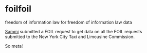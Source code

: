 # foilfoil

freedom of information law for freedom of information law data

[Sammi](https://twitter.com/SamanthaSunne) submitted a FOIL request to get data on all the FOIL requests submitted to the New York City Taxi and Limousine Commission.

So meta!
